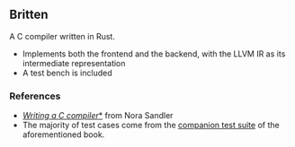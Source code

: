 ## Britten
A C compiler written in Rust. 
- Implements both the frontend and the backend, with the LLVM IR as its intermediate representation
- A test bench is included

### References
- [*Writing a C compiler**](https://nostarch.com/writing-c-compiler) from Nora Sandler
- The majority of test cases come from the [companion test suite](https://github.com/nlsandler/writing-a-c-compiler-tests) of the aforementioned book.